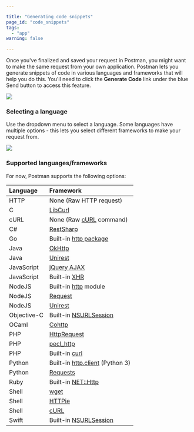 ```yaml
---

title: "Generating code snippets"
page_id: "code_snippets"
tags: 
  - "app"
warning: false

---
```


Once you've finalized and saved your request in Postman, you might want to make the same request from your own application. Postman lets you generate snippets of code in various languages and frameworks that will help you do this. You'll need to click the **Generate Code** link under the blue Send button to access this feature.

![](https://www.getpostman.com/img/v1/docs/source/snippets-1.png)

### Selecting a language

Use the dropdown menu to select a language. Some languages have multiple options - this lets you select different frameworks to make your request from.

![](https://www.getpostman.com/img/v1/docs/source/snippets-2.png)

### Supported languages/frameworks

For now, Postman supports the following options:

| Language | Framework |
|:---------|:----------|
| HTTP | None (Raw HTTP request) |
| C | [LibCurl][0] |
| cURL | None (Raw [cURL][1] command) |
| C\# | [RestSharp][2] |
| Go | Built-in [http package][3] |
| Java | [OkHttp][4] |
| Java | [Unirest][5] |
| JavaScript | [jQuery AJAX][6] |
| JavaScript | Built-in [XHR][7] |
| NodeJS | Built-in [http][8] module |
| NodeJS | [Request][9] |
| NodeJS | [Unirest][10] |
| Objective-C | Built-in [NSURLSession][11] |
| OCaml | [Cohttp][12] |
| PHP | [HttpRequest][13] |
| PHP | [pecl\_http][14] |
| PHP | Built-in [curl][15] |
| Python | Built-in [http.client][16] (Python 3) |
| Python | [Requests][17] |
| Ruby | Built-in [NET::Http][18] |
| Shell | [wget][19] |
| Shell | [HTTPie][20] |
| Shell | [cURL][1] |
| Swift | Built-in [NSURLSession][11] |


[0]: https://curl.haxx.se/libcurl/c/
[1]: https://curl.haxx.se/
[2]: http://restsharp.org/
[3]: https://golang.org/pkg/net/http/
[4]: https://github.com/square/okhttp
[5]: http://unirest.io/java.html
[6]: http://api.jquery.com/jquery.ajax/
[7]: https://developer.mozilla.org/en-US/docs/Web/API/XMLHttpRequest
[8]: https://nodejs.org/api/http.html
[9]: https://github.com/request/request
[10]: http://unirest.io/nodejs.html
[11]: https://developer.apple.com/library/ios/documentation/Foundation/Reference/NSURLSession_class/
[12]: https://github.com/mirage/ocaml-cohttp
[13]: http://php.net/manual/it/httprequest.send.php
[14]: https://mdref.m6w6.name/http
[15]: http://php.net/manual/en/ref.curl.php
[16]: https://docs.python.org/3/library/http.client.html
[17]: http://docs.python-requests.org/en/master/
[18]: http://docs.ruby-lang.org/en/2.0.0/Net/HTTP.html
[19]: https://www.gnu.org/software/wget/
[20]: https://github.com/jkbrzt/httpie
